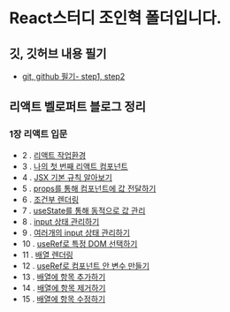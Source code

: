# React스터디 조인혁 폴더입니다.

## 깃, 깃허브 내용 필기

- [git, github 필기- step1, step2](gitmemo.md)

## 리액트 벨로퍼트 블로그 정리

### 1장 리액트 입문

- 2 . [리액트 작업환경 ](2_리액트작업환경.md)
- 3 . [나의 첫 번째 리액트 컴포넌트](3_나의첫번째리액트컴포넌트.md)
- 4 . [JSX 기본 규칙 알아보기](4_JSX.md)
- 5 . [props를 통해 컴포넌트에 값 전달하기](5_props값전달하기.md)
- 6 . [조건부 렌더링](6_조건부렌더링.md)
- 7 . [useState를 통해 동적으로 값 관리](7_useState사용.md)
- 8 . [input 상태 관리하기](8_input상태관리.md)
- 9 . [여러개의 input 상태 관리하기](9_여러개의input.md)
- 10 . [useRef로 특정 DOM 선택하기](10_useRef로특정DOM지정.md)
- 11 . [배열 렌더링](11_배열렌더링.md)
- 12 . [useRef로 컴포넌트 안 변수 만들기](12_useRef로컴포넌트안변수만들기.md)
- 13 . [배열에 항목 추가하기](13_배열항목추가.md)
- 14 . [배열에 항목 제거하기](14_배열에항목제거.md)
- 15 . [배열에 항목 수정하기](15_배열항목수정.md)
